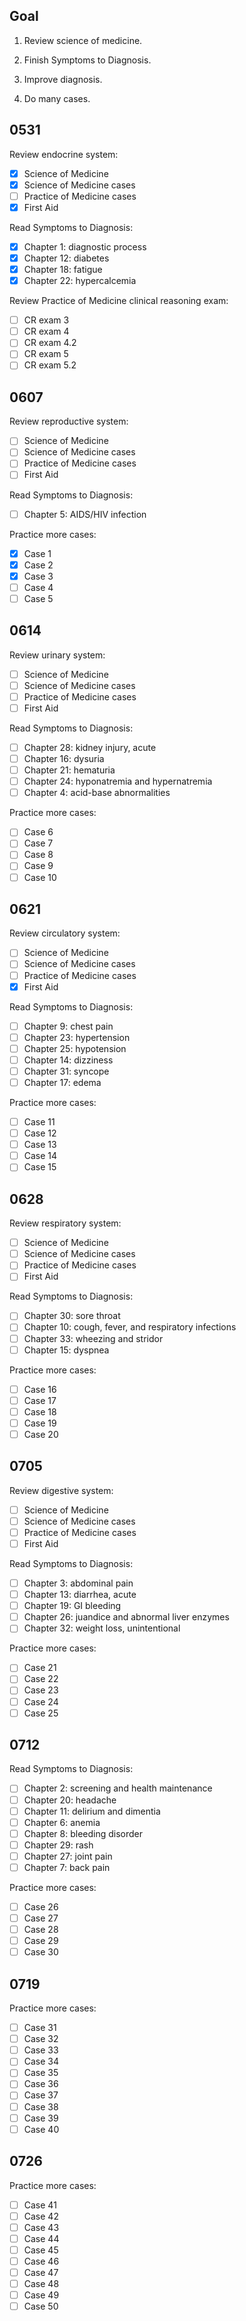 ## Goal

1. Review science of medicine.

2. Finish Symptoms to Diagnosis.

3. Improve diagnosis.

4. Do many cases.

## 0531

Review endocrine system:

- [x] Science of Medicine
- [x] Science of Medicine cases
- [ ] Practice of Medicine cases
- [x] First Aid

Read Symptoms to Diagnosis:

- [x] Chapter 1: diagnostic process
- [x] Chapter 12: diabetes
- [x] Chapter 18: fatigue
- [x] Chapter 22: hypercalcemia

Review Practice of Medicine clinical reasoning exam:

- [ ] CR exam 3
- [ ] CR exam 4
- [ ] CR exam 4.2
- [ ] CR exam 5
- [ ] CR exam 5.2

## 0607

Review reproductive system:

- [ ] Science of Medicine
- [ ] Science of Medicine cases
- [ ] Practice of Medicine cases
- [ ] First Aid

Read Symptoms to Diagnosis:

- [ ] Chapter 5: AIDS/HIV infection

Practice more cases:

- [x] Case 1
- [x] Case 2
- [x] Case 3
- [ ] Case 4
- [ ] Case 5

## 0614

Review urinary system:

- [ ] Science of Medicine
- [ ] Science of Medicine cases
- [ ] Practice of Medicine cases
- [ ] First Aid

Read Symptoms to Diagnosis:

- [ ] Chapter 28: kidney injury, acute
- [ ] Chapter 16: dysuria
- [ ] Chapter 21: hematuria
- [ ] Chapter 24: hyponatremia and hypernatremia
- [ ] Chapter 4: acid-base abnormalities

Practice more cases:

- [ ] Case 6
- [ ] Case 7
- [ ] Case 8
- [ ] Case 9
- [ ] Case 10

## 0621

Review circulatory system:

- [ ] Science of Medicine
- [ ] Science of Medicine cases
- [ ] Practice of Medicine cases
- [x] First Aid

Read Symptoms to Diagnosis:

- [ ] Chapter 9: chest pain
- [ ] Chapter 23: hypertension
- [ ] Chapter 25: hypotension
- [ ] Chapter 14: dizziness
- [ ] Chapter 31: syncope
- [ ] Chapter 17: edema

Practice more cases:

- [ ] Case 11
- [ ] Case 12
- [ ] Case 13
- [ ] Case 14
- [ ] Case 15

## 0628

Review respiratory system:

- [ ] Science of Medicine
- [ ] Science of Medicine cases
- [ ] Practice of Medicine cases
- [ ] First Aid

Read Symptoms to Diagnosis:

- [ ] Chapter 30: sore throat
- [ ] Chapter 10: cough, fever, and respiratory infections
- [ ] Chapter 33: wheezing and stridor
- [ ] Chapter 15: dyspnea

Practice more cases:

- [ ] Case 16
- [ ] Case 17
- [ ] Case 18
- [ ] Case 19
- [ ] Case 20

## 0705

Review digestive system:

- [ ] Science of Medicine
- [ ] Science of Medicine cases
- [ ] Practice of Medicine cases
- [ ] First Aid

Read Symptoms to Diagnosis:

- [ ] Chapter 3: abdominal pain
- [ ] Chapter 13: diarrhea, acute
- [ ] Chapter 19: GI bleeding
- [ ] Chapter 26: juandice and abnormal liver enzymes
- [ ] Chapter 32: weight loss, unintentional

Practice more cases:

- [ ] Case 21
- [ ] Case 22
- [ ] Case 23
- [ ] Case 24
- [ ] Case 25

## 0712

Read Symptoms to Diagnosis:

- [ ] Chapter 2: screening and health maintenance
- [ ] Chapter 20: headache
- [ ] Chapter 11: delirium and dimentia
- [ ] Chapter 6: anemia
- [ ] Chapter 8: bleeding disorder
- [ ] Chapter 29: rash
- [ ] Chapter 27: joint pain
- [ ] Chapter 7: back pain

Practice more cases:

- [ ] Case 26
- [ ] Case 27
- [ ] Case 28
- [ ] Case 29
- [ ] Case 30

## 0719

Practice more cases:

- [ ] Case 31
- [ ] Case 32
- [ ] Case 33
- [ ] Case 34
- [ ] Case 35
- [ ] Case 36
- [ ] Case 37
- [ ] Case 38
- [ ] Case 39
- [ ] Case 40

## 0726

Practice more cases:

- [ ] Case 41
- [ ] Case 42
- [ ] Case 43
- [ ] Case 44
- [ ] Case 45
- [ ] Case 46
- [ ] Case 47
- [ ] Case 48
- [ ] Case 49
- [ ] Case 50

